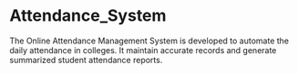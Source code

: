 # Attendance_System
The Online Attendance Management System is developed to automate the daily attendance in colleges. It maintain accurate records and generate summarized student attendance reports. 
